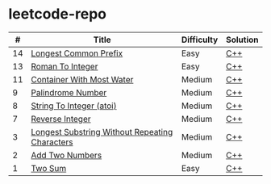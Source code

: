# leetcode-repo


| # | Title | Difficulty | Solution |
|---| ----- | ---------- | -------- |
|14|[Longest Common Prefix](https://leetcode.com/problems/longest-common-prefix/description/) | Easy | [C++](https://github.com/KymaiselHunter/leetcode-repo/blob/main/Core%20C%2B%2B%20Solutions/LongestCommonPrefix.cpp) |
|13|[Roman To Integer](/https://leetcode.com/problems/roman-to-integer/description/) | Easy | [C++](https://github.com/KymaiselHunter/leetcode-repo/blob/main/Core%20C%2B%2B%20Solutions/RomanToInteger.cpp) |
|11|[Container With Most Water](https://leetcode.com/problems/container-with-most-water/description/) | Medium | [C++](https://github.com/KymaiselHunter/leetcode-repo/blob/main/Core%20C%2B%2B%20Solutions/ContainerWithMostWater.cpp) |
|9|[Palindrome Number](https://leetcode.com/problems/palindrome-number/description/) | Medium | [C++](https://github.com/KymaiselHunter/leetcode-repo/blob/main/Core%20C%2B%2B%20Solutions/PalindromeNumber.cpp) |
|8|[String To Integer (atoi)](https://leetcode.com/problems/string-to-integer-atoi/description/) | Medium | [C++](https://github.com/KymaiselHunter/leetcode-repo/blob/main/Core%20C%2B%2B%20Solutions/StringToInteger(atoi).cpp) |
|7|[Reverse Integer](https://leetcode.com/problems/reverse-integer/description/) | Medium | [C++](https://github.com/KymaiselHunter/leetcode-repo/blob/main/Core%20C%2B%2B%20Solutions/ReverseInteger.cpp) |
|3|[Longest Substring Without Repeating Characters](https://leetcode.com/problems/longest-substring-without-repeating-characters/description/) | Medium | [C++](https://github.com/KymaiselHunter/leetcode-repo/blob/main/Core%20C%2B%2B%20Solutions/LongestSubstringWithoutRepeatingCharacters.cpp) |
|2|[Add Two Numbers](https://leetcode.com/problems/add-two-numbers/description/) | Medium | [C++](https://github.com/KymaiselHunter/leetcode-repo/blob/main/Core%20C%2B%2B%20Solutions/AddTwoNumbers.cpp) |
|1|[Two Sum](https://leetcode.com/problems/two-sum/description/) | Easy | [C++](https://github.com/KymaiselHunter/leetcode-repo/tree/main/Core%20C%2B%2B%20Solutions) | [Python](https://github.com/KymaiselHunter/leetcode-repo/blob/main/Core%20Python%20Solutions/TwoSum.py) |
